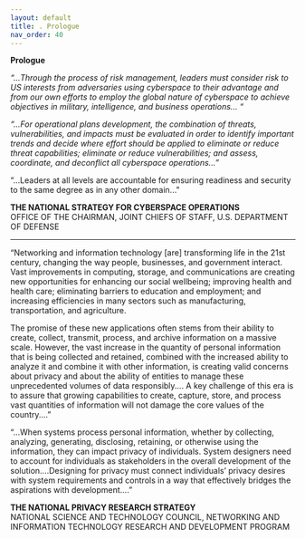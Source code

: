 ```yaml
---
layout: default
title: . Prologue 
nav_order: 40
---
```


**Prologue**

_“...Through the process of risk management, leaders must consider risk to US interests from adversaries using cyberspace to their advantage and from our own efforts to employ the global nature of cyberspace to achieve objectives in military, intelligence, and business operations... “_

_“...For operational plans development, the combination of threats, vulnerabilities, and impacts must be evaluated in order to identify important trends and decide where effort should be applied to eliminate or reduce threat capabilities; eliminate or reduce vulnerabilities; and assess, coordinate, and deconflict all cyberspace operations...”_

“...Leaders at all levels are accountable for ensuring readiness and security to the same degree as in any other domain..."

**THE NATIONAL STRATEGY FOR CYBERSPACE OPERATIONS**<br>
OFFICE OF THE CHAIRMAN, JOINT CHIEFS OF STAFF, U.S. DEPARTMENT OF DEFENSE

***

“Networking and information technology [are] transforming life in the 21st century, changing the way people, businesses, and government interact. Vast improvements in computing, storage, and communications are creating new opportunities for enhancing our social wellbeing; improving health and health care; eliminating barriers to education and employment; and increasing efficiencies in many sectors such as manufacturing, transportation, and agriculture.

The promise of these new applications often stems from their ability to create, collect, transmit, process, and archive information on a massive scale. However, the vast increase in the quantity of personal information that is being collected and retained, combined with the increased ability to analyze it and combine it with other information, is creating valid concerns about privacy and about the ability of entities to manage these unprecedented volumes of data responsibly.... A key challenge of this era is to assure that growing capabilities to create, capture, store, and process vast quantities of information will not damage the core values of the country....”

“...When systems process personal information, whether by collecting, analyzing, generating, disclosing, retaining, or otherwise using the information, they can impact privacy of individuals. System designers need to account for individuals as stakeholders in the overall development of the solution....Designing for privacy must connect individuals’ privacy desires with system requirements and controls in a way that effectively bridges the aspirations with development....”

**THE NATIONAL PRIVACY RESEARCH STRATEGY**<br>
NATIONAL SCIENCE AND TECHNOLOGY COUNCIL, NETWORKING AND INFORMATION TECHNOLOGY RESEARCH AND DEVELOPMENT PROGRAM

